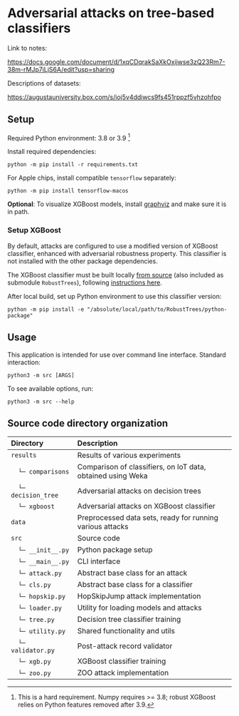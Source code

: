 # Adversarial attacks on tree-based classifiers

Link to notes:

<https://docs.google.com/document/d/1xqCDqrakSaXkOxijwse3zQ23Rm7-38m-rMJp7iLjS6A/edit?usp=sharing>

Descriptions of datasets:

<https://augustauniversity.box.com/s/ioj5v4ddiwcs9fs451rppzf5vhzohfpo>

## Setup

Required Python environment: 3.8 or 3.9 [^1]

[^1]: This is a hard requirement. Numpy requires >= 3.8; robust XGBoost relies on Python features removed after 3.9.

Install required dependencies:

```
python -m pip install -r requirements.txt
```

For Apple chips, install compatible `tensorflow` separately:

```
python -m pip install tensorflow-macos
```

**Optional**: To visualize XGBoost models, install [graphviz](https://graphviz.org/) and make sure it is in path.

### Setup XGBoost

By default, attacks are configured to use a modified version of XGBoost classifier, enhanced with adversarial robustness
property. This classifier is not installed with the other package dependencies.

The XGBoost classifier must be built locally [from source](./RobustTrees) (also included as submodule `RobustTrees`),
following [instructions here](./RobustTrees/tree/master/python-package#from-source).
  

After local build, set up Python environment to use this classifier version:

```
python -m pip install -e "/absolute/local/path/to/RobustTrees/python-package"
```

## Usage

This application is intended for use over command line interface. Standard interaction:

```
python3 -m src [ARGS]
```

To see available options, run:

```
python3 -m src --help
```

## Source code directory organization

| Directory                   | Description                                                 |
|:----------------------------|:------------------------------------------------------------|
| `results`                   | Results of various experiments                              |
| 　`└─ comparisons`           | Comparison of classifiers, on IoT data, obtained using Weka |
| 　`└─ decision_tree`         | Adversarial attacks on decision trees                       |
| 　`└─ xgboost`               | Adversarial attacks on XGBoost classifier                   |
| `data`                      | Preprocessed data sets, ready for running various attacks   |
| `src`                       | Source code                                                 |
| 　`└─ __init__.py`           | Python package setup                                        |
| 　`└─ __main__.py`           | CLI interface                                               |
| 　`└─ attack.py`             | Abstract base class for an attack                           |
| 　`└─ cls.py`                | Abstract base class for a classifier                        |
| 　`└─ hopskip.py`            | HopSkipJump attack implementation                           |
| 　`└─ loader.py`             | Utility for loading models and attacks                      |
| 　`└─ tree.py`               | Decision tree classifier training                           |
| 　`└─ utility.py`            | Shared functionality and utils                              |
| 　`└─ validator.py`          | Post-attack record validator                                |
| 　`└─ xgb.py`                | XGBoost classifier training                                 |
| 　`└─ zoo.py`                | ZOO attack implementation                                   |
